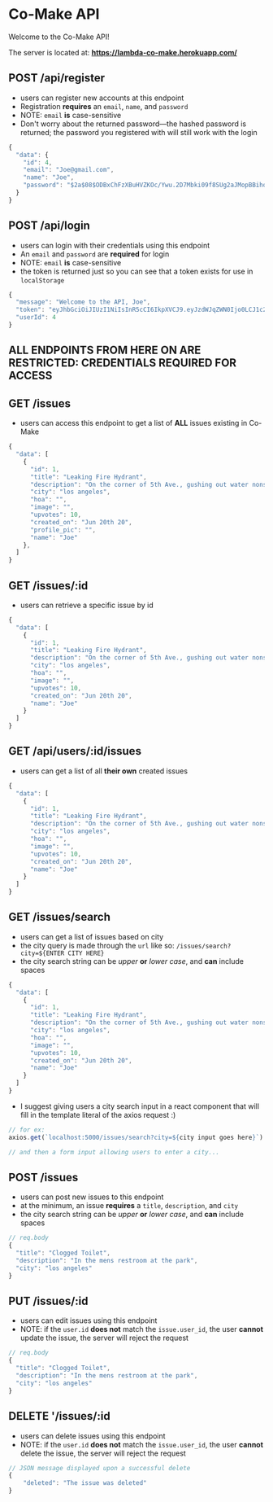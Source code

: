 # Co-Make API

Welcome to the Co-Make API!

The server is located at: **<https://lambda-co-make.herokuapp.com/>**

## POST /api/register

- users can register new accounts at this endpoint
- Registration **requires** an `email`, `name`, and `password`
- NOTE: `email` **is** case-sensitive
- Don't worry about the returned password—the hashed password is returned; the password you registered with will still work with the login

```js
{
  "data": {
    "id": 4,
    "email": "Joe@gmail.com",
    "name": "Joe",
    "password": "$2a$08$ODBxChFzXBuHVZKOc/Ywu.2D7Mbki09f8SUg2aJMopBBihqhy.PmO"
  }
}
```

## POST /api/login

- users can login with their credentials using this endpoint
- An `email` and `password` are **required** for login
- NOTE: `email` **is** case-sensitive
- the token is returned just so you can see that a token exists for use in `localStorage`

```js
{
  "message": "Welcome to the API, Joe",
  "token": "eyJhbGciOiJIUzI1NiIsInR5cCI6IkpXVCJ9.eyJzdWJqZWN0Ijo0LCJ1c2VybmFtZSI6IkpvbmF0aGFuIiwiaWF0IjoxNTkyNjk2MDEzLCJleHAiOjE1OTI3ODI0MTN9.EnOFR8i4-D18xdx00ra-pfiPFSjR3l2pUEgD97Tdj_E",
  "userId": 4
}
```

## ALL ENDPOINTS FROM HERE ON ARE RESTRICTED: CREDENTIALS REQUIRED FOR ACCESS

## GET /issues

- users can access this endpoint to get a list of **ALL** issues existing in Co-Make

```js
{
  "data": [
    {
      "id": 1,
      "title": "Leaking Fire Hydrant",
      "description": "On the corner of 5th Ave., gushing out water nonstop",
      "city": "los angeles",
      "hoa": "",
      "image": "",
      "upvotes": 10,
      "created_on": "Jun 20th 20",
      "profile_pic": "",
      "name": "Joe"
    },
  ]
}
```

## GET /issues/:id

- users can retrieve a specific issue by id

```js
{
  "data": [
    {
      "id": 1,
      "title": "Leaking Fire Hydrant",
      "description": "On the corner of 5th Ave., gushing out water nonstop",
      "city": "los angeles",
      "hoa": "",
      "image": "",
      "upvotes": 10,
      "created_on": "Jun 20th 20",
      "name": "Joe"
    }
  ]
}
```

## GET /api/users/:id/issues

- users can get a list of all **their own** created issues

```js
{
  "data": [
    {
      "id": 1,
      "title": "Leaking Fire Hydrant",
      "description": "On the corner of 5th Ave., gushing out water nonstop",
      "city": "los angeles",
      "hoa": "",
      "image": "",
      "upvotes": 10,
      "created_on": "Jun 20th 20",
      "name": "Joe"
    }
  ]
}
```

## GET /issues/search

- users can get a list of issues based on city
- the city query is made through the `url` like so: `/issues/search?city=${ENTER CITY HERE}`
- the city search string can be *upper* **or** *lower case*, and **can** include spaces

```js
{
  "data": [
    {
      "id": 1,
      "title": "Leaking Fire Hydrant",
      "description": "On the corner of 5th Ave., gushing out water nonstop",
      "city": "los angeles",
      "hoa": "",
      "image": "",
      "upvotes": 10,
      "created_on": "Jun 20th 20",
      "name": "Joe"
    }
  ]
}
```

- I suggest giving users a city search input in a react component that will fill in the template literal of the axios request :)

```js
// for ex:
axios.get(`localhost:5000/issues/search?city=${city input goes here}`)

// and then a form input allowing users to enter a city...
```

## POST /issues

- users can post new issues to this endpoint
- at the minimum, an issue **requires** a `title`, `description`, and `city`
- the city search string can be *upper* **or** *lower case*, and **can** include spaces

```js
// req.body
{
  "title": "Clogged Toilet",
  "description": "In the mens restroom at the park",
  "city": "los angeles"
}
```

## PUT /issues/:id

- users can edit issues using this endpoint
- NOTE: if the `user.id` **does not** match the `issue.user_id`, the user **cannot** update the issue, the server will reject the request

```js
// req.body
{
  "title": "Clogged Toilet",
  "description": "In the mens restroom at the park",
  "city": "los angeles"
}
```

## DELETE '/issues/:id

- users can delete issues using this endpoint
- NOTE: if the `user.id` **does not** match the `issue.user_id`, the user **cannot** delete the issue, the server will reject the request

```js
// JSON message displayed upon a successful delete
{
    "deleted": "The issue was deleted"
}
```
